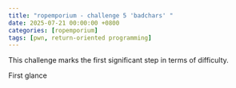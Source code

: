 ```yaml
---
title: "ropemporium - challenge 5 'badchars' "
date: 2025-07-21 00:00:00 +0800
categories: [ropemporium]
tags: [pwn, return-oriented programming]
---
```


This challenge marks the first significant step in terms of difficulty.

 First glance
    

